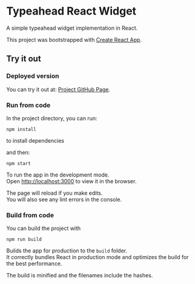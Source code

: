 # Typeahead React Widget

A simple typeahead widget implementation in React.

This project was bootstrapped with [Create React App](https://github.com/facebook/create-react-app).

## Try it out

### Deployed version

You can try it out at: [Project GitHub Page](https://artemisia-absinthium.github.io/Typeahead-React-Widget/).

### Run from code

In the project directory, you can run:

`npm install`

to install dependencies

and then:

`npm start`

To run the app in the development mode.\
Open [http://localhost:3000](http://localhost:3000) to view it in the browser.

The page will reload if you make edits.\
You will also see any lint errors in the console.

### Build from code

You can build the project with

`npm run build`

Builds the app for production to the `build` folder.\
It correctly bundles React in production mode and optimizes the build for the best performance.

The build is minified and the filenames include the hashes.